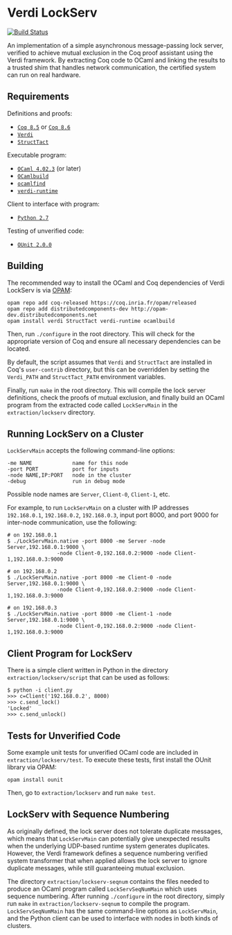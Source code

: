 Verdi LockServ
==============

[![Build Status](https://api.travis-ci.org/DistributedComponents/verdi-lockserv.svg?branch=master)](https://travis-ci.org/DistributedComponents/verdi-lockserv)

An implementation of a simple asynchronous message-passing lock server, verified to achieve mutual exclusion in the Coq proof assistant using the Verdi framework. By extracting Coq code to OCaml and linking the results to a trusted shim that handles network communication, the certified system can run on real hardware.

Requirements
------------

Definitions and proofs:

- [`Coq 8.5`](https://coq.inria.fr/coq-85) or [`Coq 8.6`](https://coq.inria.fr/coq-86)
- [`Verdi`](https://github.com/uwplse/verdi)
- [`StructTact`](https://github.com/uwplse/StructTact)

Executable program:

- [`OCaml 4.02.3`](https://ocaml.org) (or later)
- [`OCamlbuild`](https://github.com/ocaml/ocamlbuild)
- [`ocamlfind`](http://projects.camlcity.org/projects/findlib.html)
- [`verdi-runtime`](https://github.com/DistributedComponents/verdi-runtime)

Client to interface with program:

- [`Python 2.7`](https://www.python.org/download/releases/2.7/)

Testing of unverified code:

- [`OUnit 2.0.0`](http://ounit.forge.ocamlcore.org)

Building
--------

The recommended way to install the OCaml and Coq dependencies of Verdi LockServ is via [OPAM](https://coq.inria.fr/opam/www/using.html):

```
opam repo add coq-released https://coq.inria.fr/opam/released
opam repo add distributedcomponents-dev http://opam-dev.distributedcomponents.net
opam install verdi StructTact verdi-runtime ocamlbuild
```

Then, run `./configure` in the root directory.  This will check for the appropriate version of Coq and ensure all necessary dependencies can be located.

By default, the script assumes that `Verdi` and `StructTact` are installed in Coq's `user-contrib` directory, but this can be overridden by setting the `Verdi_PATH` and `StructTact_PATH` environment variables.

Finally, run `make` in the root directory. This will compile the lock server definitions, check the proofs of mutual exclusion, and finally build an OCaml program from the extracted code called `LockServMain` in the `extraction/lockserv` directory.

Running LockServ on a Cluster
-----------------------------

`LockServMain` accepts the following command-line options:

```
-me NAME             name for this node
-port PORT           port for inputs
-node NAME,IP:PORT   node in the cluster
-debug               run in debug mode
```

Possible node names are `Server`, `Client-0`, `Client-1`, etc.

For example, to run `LockServMain` on a cluster with IP addresses
`192.168.0.1`, `192.168.0.2`, `192.168.0.3`, input port 8000,
and port 9000 for inter-node communication, use the following:

    # on 192.168.0.1
    $ ./LockServMain.native -port 8000 -me Server -node Server,192.168.0.1:9000 \
                    -node Client-0,192.168.0.2:9000 -node Client-1,192.168.0.3:9000

    # on 192.168.0.2
    $ ./LockServMain.native -port 8000 -me Client-0 -node Server,192.168.0.1:9000 \
                    -node Client-0,192.168.0.2:9000 -node Client-1,192.168.0.3:9000

    # on 192.168.0.3
    $ ./LockServMain.native -port 8000 -me Client-1 -node Server,192.168.0.1:9000 \
                    -node Client-0,192.168.0.2:9000 -node Client-1,192.168.0.3:9000

Client Program for LockServ
---------------------------

There is a simple client written in Python in the directory `extraction/lockserv/script` that can be used as follows:

    $ python -i client.py
    >>> c=Client('192.168.0.2', 8000)
    >>> c.send_lock()
    'Locked'
    >>> c.send_unlock()

Tests for Unverified Code
-------------------------

Some example unit tests for unverified OCaml code are included in `extraction/lockserv/test`. To execute these tests, first install the OUnit library via OPAM:

```
opam install ounit
```

Then, go to `extraction/lockserv` and run `make test`.

LockServ with Sequence Numbering
--------------------------------

As originally defined, the lock server does not tolerate duplicate messages, which means that `LockServMain` can potentially give unexpected results when the underlying UDP-based runtime system generates duplicates. However, the Verdi framework defines a sequence numbering verified system transformer that when applied allows the lock server to ignore duplicate messages, while still guaranteeing mutual exclusion.

The directory `extraction/lockserv-seqnum` contains the files needed to produce an OCaml program called `LockServSeqNumMain` which uses sequence numbering. After running `./configure` in the root directory, simply run `make` in `extraction/lockserv-seqnum` to compile the program. `LockServSeqNumMain` has the same command-line options as `LockServMain`, and the Python client can be used to interface with nodes in both kinds of clusters.
